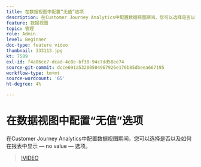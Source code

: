 ```yaml
---
title: 在数据视图中配置“无值”选项
description: 在Customer Journey Analytics中配置数据视图期间，您可以选择是否以及如何在报表中显示 — no value — 选项。
feature: 数据视图
topic: 管理
role: Admin
level: Beginner
doc-type: feature video
thumbnail: 333113.jpg
kt: 7589
exl-id: f4a06ce7-dcad-4c8e-bf38-94c7dd58ee74
source-git-commit: dcce691a53200504967926e176b85dbeea667195
workflow-type: tm+mt
source-wordcount: '65'
ht-degree: 4%

---
```


# 在数据视图中配置“无值”选项

在Customer Journey Analytics中配置数据视图期间，您可以选择是否以及如何在报表中显示 — no value — 选项。

>[!VIDEO](https://video.tv.adobe.com/v/333113/?quality=12&learn=on)
